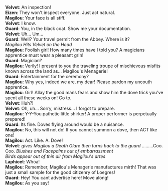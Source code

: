 **Velvet**: An inspection!  
**Eizen**: They won't inspect everyone. Just act natural.  
**Magilou**: Your face is all stiff.  
**Velvet**: I know.  
**Guard**: You, in the black coat. Show me your documentation.  
**Velvet**: Uh... Um...  
**Guard**: Well? Your travel permit from the Abbey. Where is it?  
*Magilou Hits Velvet on the Head*  
**Magilou**: Foolish girl! How many times have I told you? A magicians apprentice must wear a pleasant grin!  
**Guard**: Magician?  
**Magilou**: Verily! I present to you the traveling troupe of mischievous misfits known across the land as... Magilou's Menagerie!  
**Guard**: Entertainment for the ceremony?  
**Magilou**: Why yes, indeed we are, my dear! Please pardon my uncouth apprentice.  
**Magilou**: Girl! Allay the good mans fears and show him the dove trick you've spent all these weeks on! Go to.  
**Velvet**: Huh?!  
**Velvet**: Oh, uh... Sorry, mistress... I forgot to prepare.  
**Magilou**: Y-Y-You pathetic little shirker! A proper performer is perpetually prepared!  
**Guard**: Its fine. Doves flying around would be a nuisance.  
**Magilou**: No, this will not do! If you cannot summon a dove, then ACT like one!  
**Magilou**: Act. Like. A. Dove!  
**Velvet**: *gives Magilou a Death Glare then turns back to the guard* .........Coo. Coo. *Blushes and Facepalms out of embarrassment*  
*Birds appear out of thin air from Magilou's artes*  
**Laphicet**: Whoa!  
**Magilou**: Remember, Magilou's Menagerie manufactures mirth! That was just a small sample for the good citizenry of Loegres!  
**Guard**: Hey! You cant advertise here! Move along!  
**Magilou**: As you say!
